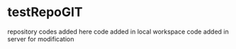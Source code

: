 # testRepoGIT
 repository
 codes added here 
 code added in local workspace
 code added in server for modification
